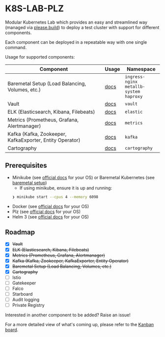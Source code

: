# K8S-LAB-PLZ

Modular Kubernetes Lab which provides an easy and streamlined way (managed via [please.build](https://please.build/)) to deploy a test cluster with support for different components.

Each component can be deployed in a repeatable way with one single command.

Usage for supported components:

| Component                                                | Usage                                              | Namespace                                        |
| -------------------------------------------------------- | -------------------------------------------------- | ------------------------------------------------ |
| Baremetal Setup (Load Balancing, Volumes, etc.)          | [docs](components/baremetal/) | `ingress-nginx`<br>`metallb-system`<br>`haproxy` |
| Vault                                                    | [docs](components/vault/)                     | `vault`                                          |
| ELK (Elasticsearch, Kibana, Filebeats)                   | [docs](components/elk/)                         | `elastic`                                 |
| Metrics (Prometheus, Grafana, Alertmanager)              | [docs](components/prometheus/)           | `metrics`                                        |
| Kafka (Kafka, Zookeeper, KafkaExporter, Entity Operator) | [docs](components/kafka/)                     | `kafka`                                          |
| Cartography                                              | [docs](components/cartography/)         | `cartography`                                    |


## Prerequisites
* Minikube (see [official docs](https://kubernetes.io/docs/tasks/tools/install-minikube/) for your OS) or Baremetal Kubernetes (see [baremetal setup](docs/baremetal_setup.md))
  * If using minikube, ensure it is up and running:
  ```bash
  ❯ minikube start --cpus 4 --memory 6098
  ```
* Docker (see [official docs](https://docs.docker.com/get-docker/) for your OS)
* Plz (see [official docs](https://please.build/quickstart.html) for your OS)
* Helm 3 (see [official docs](https://helm.sh/docs/intro/install/) for your OS)


## Roadmap
* [X] ~~Vault~~
* [X] ~~ELK (Elasticsearch, Kibana, Filebeats)~~
* [X] ~~Metrics (Prometheus, Grafana, Alertmanager)~~
* [X] ~~Kafka (Kafka, Zookeeper, KafkaExporter, Entity Operator)~~
* [X] ~~Baremetal Setup (Load Balancing, Volumes, etc.)~~
* [X] ~~Cartography~~
* [ ] Istio
* [ ] Gatekeeper
* [ ] Falco
* [ ] Starboard
* [ ] Audit logging
* [ ] Private Registry

Interested in another component to be added? Raise an issue!

For a more detailed view of what's coming up, please refer to the
[Kanban board](https://github.com/marco-lancini/k8s-lab/projects/1).
